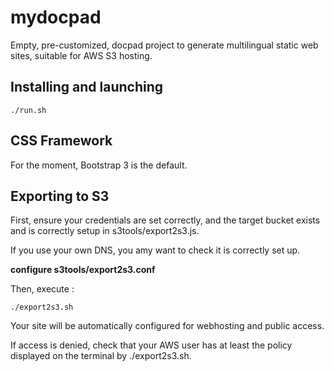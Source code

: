 # mydocpad

Empty, pre-customized, docpad project to generate multilingual static web sites,
suitable for AWS S3 hosting.

## Installing and launching

    ./run.sh

## CSS Framework

For the moment, Bootstrap 3 is the default.

## Exporting to S3

First, ensure your credentials are set correctly, and the target bucket exists
and is correctly setup in s3tools/export2s3.js.

If you use your own DNS, you amy want to check it is correctly set up.

**configure s3tools/export2s3.conf**

Then, execute :

    ./export2s3.sh

Your site will be automatically configured for webhosting and public access.

If access is denied, check that your AWS user has at least the policy
displayed on the terminal by ./export2s3.sh.
